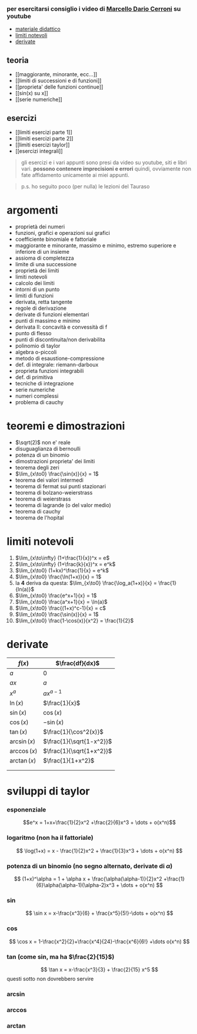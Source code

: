 ### per esercitarsi consiglio i video di [Marcello Dario Cerroni](https://www.youtube.com/@MarcelloDarioCerroni) su youtube
* [materiale didattico](https://www.mat.uniroma2.it/~tauraso/analisi1inf2324.html)
* [limiti notevoli](#limiti-notevoli)
* [derivate](#derivate)
## teoria
* [[maggiorante, minorante, ecc...]]
* [[limiti di successioni e di funzioni]]
* [[proprieta' delle funzioni continue]]
* [[sin(x) su x]]
* [[serie numeriche]]

## esercizi
* [[limiti esercizi parte 1]]
* [[limiti esercizi parte 2]]
* [[limiti esercizi taylor]]
* [[esercizi integrali]]
> gli esercizi e i vari appunti sono presi da video su youtube, siti e libri vari. **possono contenere imprecisioni e errori** quindi, ovviamente non fate affidamento unicamente ai miei appunti.

> p.s. ho seguito poco (per nulla) le lezioni del Tauraso

# argomenti
* proprietà dei numeri
* funzioni, grafici e operazioni sui grafici
* coefficiente binomiale e fattoriale
* maggiorante e minorante, massimo e minimo, estremo superiore e inferiore di un insieme
* assioma di completezza
* limite di una successione
* proprietà dei limiti
* limiti notevoli
* calcolo dei limiti
* intorni di un punto
* limiti di funzioni
* derivata, retta tangente
* regole di derivazione
* derivate di funzioni elementari
* punti di massimo e minimo
* derivata II: concavità e convessità di f
* punto di flesso
* punti di discontinuita/non derivabilita
* polinomio di taylor
* algebra o-piccoli
* metodo di esaustione-compressione
* def. di integrale: riemann-darboux
* proprieta funzioni integrabili
* def. di primitiva
* tecniche di integrazione
* serie numeriche
* numeri complessi
* problema di cauchy

# teoremi e dimostrazioni
* $\sqrt(2)$ non e' reale
* disuguaglianza di bernoulli
* potenza di un binomio
* dimostrazioni proprieta' dei limiti
* teorema degli zeri
* $\lim_{x\to0} \frac{\sin(x)}{x} = 1$
* teorema dei valori intermedi
* teorema di fermat sui punti stazionari
* teorema di bolzano-weierstrass
* teorema di weierstrass
* teorema di lagrande (o del valor medio)
* teorema di cauchy
* teorema de l'hopital

# limiti notevoli
1. $\lim_{x\to\infty} (1+\frac{1}{x})^x = e$
2. $\lim_{x\to\infty} (1+\frac{k}{x})^x = e^k$
3. $\lim_{x\to0} (1+kx)^\frac{1}{x} = e^k$
4. $\lim_{x\to0} \frac{\ln(1+x)}{x} = 1$
5. la **4** deriva da questa:   $\lim_{x\to0} \frac{\log_a(1+x)}{x} = \frac{1}{ln(a)}$
6. $\lim_{x\to0} \frac{e^x+1}{x} = 1$
7. $\lim_{x\to0} \frac{a^x+1}{x} = \ln(a)$
8. $\lim_{x\to0} \frac{(1+x)^c-1}{x} = c$
9. $\lim_{x\to0} \frac{\sin(x)}{x} = 1$
10. $\lim_{x\to0} \frac{1-\cos(x)}{x^2} = \frac{1}{2}$

# derivate
| $f(x)$ | $\frac{df}{dx}$ |
| ---- | ---- |
| $a$ | $0$ |
| $ax$ | $a$ |
| $x^a$ | $ax^{a-1}$ |
| $\ln(x)$ | $\frac{1}{x}$ |
| $\sin(x)$ | $\cos(x)$ |
| $\cos(x)$ | $-\sin(x)$ |
| $\tan(x)$ | $\frac{1}{\cos^2(x)}$ |
| $\arcsin(x)$ | $\frac{1}{\sqrt{1-x^2}}$ |
| $\arccos(x)$ | $\frac{1}{\sqrt{1+x^2}}$ |
| $\arctan(x)$ | $\frac{1}{1+x^2}$ |
|  |  |
|  |  |
# sviluppi di taylor
### esponenziale
$$e^x = 1+x+\frac{1}{2}x^2 +\frac{2}{6}x^3 + \dots + o(x^n)$$
### logaritmo (non ha il fattoriale)
$$
\log(1+x) = x - \frac{1}{2}x^2 + \frac{1}{3}x^3 + \dots + o(x^n)
$$

### potenza di un binomio (no segno alternato, derivate di $\alpha$)
$$
(1+x)^\alpha = 1 + \alpha x + \frac{\alpha(\alpha-1)}{2}x^2 +\frac{1}{6}\alpha(\alpha-1)(\alpha-2)x^3 + \dots + o(x^n)
$$
### sin
$$
\sin x = x-\frac{x^3}{6} + \frac{x^5}{5!}-\dots + o(x^n)
$$

### cos
$$
\cos x = 1-\frac{x^2}{2}+\frac{x^4}{24}-\frac{x^6}{6!} +\dots o(x^n)
$$

### tan (come sin, ma ha $\frac{2}{15}$)
$$
\tan x = x-\frac{x^3}{3} + \frac{2}{15} x^5
$$
questi sotto non dovrebbero servire
### arcsin 
### arccos
### arctan 